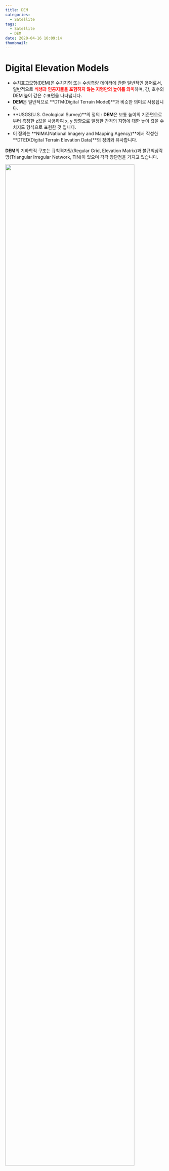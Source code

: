 ```yaml
---
title: DEM
categories:
  - Satellite
tags:
  - Satellite
  - DEM
date: 2020-04-16 10:09:14
thumbnail:
---
```


# Digital Elevation Models

- 수치표고모형(DEM)은 수치지형 또는 수심측량 데이터에 관한 일반적인 용어로서, 일반적으로 <span style="color:red">**식생과 인공지물을 포함하지 않는 지형만의 높이를 의미**</span>하며, 강, 호수의 DEM 높이 값은 수표면을 나타냅니다.
- **DEM**은 일반적으로 **DTM(Digital Terrain Model)**과 비슷한 의미로 사용됩니다.
- **USGS(U.S. Geological Survey)**의 정의 : **DEM**은 보통 높이의 기준면으로부터 측정한 z값을 사용하여 x, y 방향으로 일정한 간격의 지형에 대한 높이 값을 수치지도 형식으로 표현한 것 입니다.
- 이 정의는 **NIMA(National Imagery and Mapping Agency)**에서 작성한 **DTED(Digital Terrain Elevation Data)**의 정의와 유사합니다.

**DEM**의 기하학적 구조는 규칙격자망(Regular Grid, Elevation Matrix)과 불규칙삼각망(Triangular Irregular Network, TIN)이 있으며 각각 장단점을 가지고 있습니다.

<img width="90%" src="/images/dem/1.png" alt="" title="" >

## DTM(Digital Terrain Model)

- **DEM**과 유사한 뜻으로 사용되며, 동일한 간격의 z값을 가집니다. **DTM**은 **DEM**과 비슷하지만 지형을 좀 더 정확하게 묘사하기 위해 불규칙적으로 간격을 갖는 <span style="color:red">**불연속성(breakline)이 존재**</span> 한다는 것이 다릅니다.
- **DTM**의 최종적인 결과는 특정 지형을 명확히 묘사하는 것이며, 등고선은 지형의 실제 형태에 가깝도록 **DTM**으로부터 생성하곤 합니다.

## DSM(Digital Surface Mode)

- **DEM**에 식생, 건물, 도로 등 자연 및 인공 지형지물의 표고 값이 포함된 것을 나타냅니다.
- 원거리통신관리, 산림관리, 3D 시뮬레이션 등에 이용됩니다.

## 규칙격자망

- 일정 크기 사각형 격자지점의 표고행렬로 지형기복 변화를 표현하는 방법입니다.
- 규칙적인 격자의 교차점에서의 고도를 저장하며, 보통 불규칙한 기준점 집합으로부터 정교한 보간 기법을 거쳐 계산됩니다.
- 일반적으로 격자의 크기는 기준점 사이의 거리보다 더 작으며, 불연속선이나 높이를 나타내는 점에 의해 표현된 지질학적 정보도 규칙적인 격자로 형성됩니다.
  <br/>
- **장점**
  - 고도만 저장되므로 자료의 구조가 간단함
  - 등고선, 경사각, 경사 방향 계산, 음영이나 분지를 표현하는데 유용
  - 행렬 처리를 적용함에 있어서 계산 시간이 빠름
- **단점**
  - 복잡한 지형의 표현 시 격자 간격을 좁게 해야 함
  - 표면을 표현하기 위해 높은 밀도의 점들을 저장해야 함
  - 규칙적인 격자에서 불연속선을 표현하는 데 따르는 문제점

## 불규칙삼각망(TIN)

- 불규칙삼각망은 원래의 자료 점들을 Delaunay 삼각망을 활용하여 불규칙한 형태의 연속적인 삼각형을 연결시켜 지형의 기복을 표현합니다.
  <br/>
- **장점**
  - 기복이 심한 지역에서 효과적으로 사용될 수 있음
  - 자료의 중복을 줄일 수 있으므로 지형을 효과적으로 표현
  - 최소한의 표고점을 이용하여 능선이나 곡선과 같은 지형 구조 특성을 반영한 보간을 할 수 있다는 점
- **단점**
  - 점 들의 불규칙한 구조로 인해 각각의 점들을 저장하려면 대상에 대한 더 많은 정보가 필요함
  - 등고선, 능선, 합수선, 인공구조물 등을 가로질러 TIN이 구성되면 실제 지형 특성을 반영하기 못함
  - 수치등고선으로 TIN을 구성할 때 동일 등고선 상의 꼭지점들 안으로 TIN이 구성되면 그 TIN 내부는 평지로 표현이 됨

## 원천 자료에 따른 DEM 구축 방법 별 특성

|         구분         |     소요 장비      |      경제성       |   정확성    |   현시성    |
| :------------------: | :----------------: | :---------------: | :---------: | :---------: |
|      지상 측량       | Total Station, GPS |   시간경비과다    |    우수     |    우수     |
|      종이 지도       |     Digitizer      |  수동, 시간 과다  | 지도에 달림 | 지도에 달림 |
|                      |   Scanner GEOVEC   | 자동, 기술적 애로 | 지도에 달림 | 지도에 달림 |
|      수치 지도       |    MAP 지도 S/W    |       우수        | 지도에 달림 | 지도에 달림 |
| 기존 사진(사진 측량) |     해석도화기     |       양호        |    우수     | 사진에 달림 |
| 신규 촬영(사진 측량) |     수치도화기     |    촬영비 추가    |    우수     |    우수     |
|      원격 탐사       |  Image Processor   |       우수        |   개선 중   |    우수     |
|     레이저 측량      |   레이저 고도계    |       우수        |    우수     |    우수     |

## DEM 추출 방법 – 수치 지도 활용

- 이미 제작된 수치지도를 이용하여 DEM을 구축하는 방법으로 수치지도의 등고선 및 고도점의 좌표를 추출하여 DEM을 생성합니다.
- DEM 생성 시 고려해야 할 사항
  - 수치지도 제작 시기가 오래되었을 경우 현재의 지표 및 지물의 정보가 부족
  - 인공지물 밀집 지역일 경우 고도 추출점이 표기되어 있지 않을 수 있음
- 따라서, 수치지도로 DEM을 작성할 때에는 항공사진 혹은 보다 대축척의 수치지도, 지상측량 등의 보조 자료를 이용하여 등고선 및 고도점을 보완해야 합니다.
- 등고선 데이터는 제한된 범위의 정확도를 가진 DEM을 구축합니다.
  - 기대할 수 있는 최대의 정확도는 등고선 간격의 1/2 정보
- 등고선으로부터 DEM을 생성하는 것은 대부분의 상용 소프트웨어(PCI, Erdas Imagine)등에서 지원합니다.

## DEM 추출 방법 – 항공 사진 측량

- 항공사진(또는 항공영상)을 이용한 DEM 구축 방법은 현재 실용화된 방법 중 가장 정확하고 최신의 수치 고도 자료를 얻을 수 있습니다.
  - 항공사진측량용 카메라로 촬영된 입체 항공사진을 이용하여 해석도화기와 도화사의 작업을 통해 수동으로 DEM을 추출하는 방법
  - 항공사진을 스캐닝하거나 항공사진 측량용 디지털카메라로 획득한 항공 영상을 이용하여 수치도화기에서 자동으로 DEM을 추출하는 방법
- 항공사진(또는 항공영상)을 이용하면 지형은 물론이고 지물에 대한 DEM 구축이 가능합니다.

## DEM 추출 방법 – 위성 영상

- 위성영상의 해상력이 높아지고 이동한 위치에서 반복 촬영한 동일 지점의 영상을 획득할 수 있게 됨으로써 위성영상으로부터 DEM 구축이 가능해집니다.
- 위성영상은 항공사진에 비하여 포함면적이 넓고, 주기적으로 영상을 얻을 수 있으므로 최신의 정보를 획득하는데 소요되는 시간과 비용을 절감할 수 있습니다.
- 위성영상에 항공사진의 수치사진측량기법을 적용하여 자동으로 DEM을 생성할 수 있습니다.

## DEM의 정확도

- 수치표고모델의 정확도는 선형적으로 보간 된 DEM과 지도나 GPS 자료와 같은 참조자료와의 비교를 통한 RMSE(root-mean square error)값을 이용합니다.
- DEM의 정확도는 데이터의 스케일과 공간 해상도, 격자 간격에 영향을 많이 받습니다.
  - DEM의 수평정확도는 표고행렬의 수평간격에 영향을 많이 받음
  - DEM의 수직정확도는 원시 데이터의 질과 공간 해상도, 자료의 수집과 처리과정에 많은 영향을 받음
- 등고선으로부터 구축된 DEM의 평가 기준(Carrara, 1997)
  - 수치 지도의 등고선 근처에 배치된 격자점의 표고는 그 등고선의 표고와 일치하거나 큰 차이가 없어야 함
  - 두 등고선으로 포위된 영역 내에 있는 격자점의 표고는 두 등고선 표고 사이의 표고이며, 두 등고선 사이에서 선형 변화함
  - 경사 변화가 완만한 지역에서도 DEM은 지형을 현실적으로 묘사하여야 함
  - 일정 규모이상의 인공 지물에 대한 정보를 DEM으로부터 추출할 수 있어야 함

## DEM 자동 제작 방법

<img width="100%" src="/images/dem/2.png" alt="" title="" >

<img width="100%" src="/images/dem/3.png" alt="" title="" >

